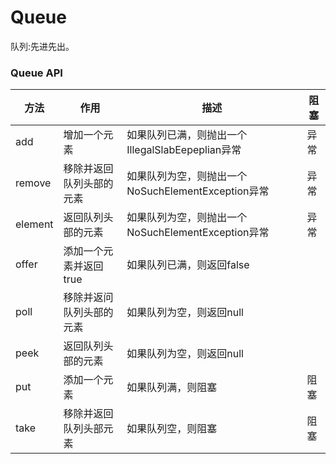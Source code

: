 # Queue

队列:先进先出。



### Queue API

| 方法    | 作用                     | 描述                                               | 阻塞 |
| ------- | ------------------------ | -------------------------------------------------- | ---- |
| add     | 增加一个元素             | 如果队列已满，则抛出一个IllegalSlabEepeplian异常   | 异常 |
| remove  | 移除并返回队列头部的元素 | 如果队列为空，则抛出一个NoSuchElementException异常 | 异常 |
| element | 返回队列头部的元素       | 如果队列为空，则抛出一个NoSuchElementException异常 | 异常 |
| offer   | 添加一个元素并返回true   | 如果队列已满，则返回false                          |      |
| poll    | 移除并返问队列头部的元素 | 如果队列为空，则返回null                           |      |
| peek    | 返回队列头部的元素       | 如果队列为空，则返回null                           |      |
| put     | 添加一个元素             | 如果队列满，则阻塞                                 | 阻塞 |
| take    | 移除并返回队列头部元素   | 如果队列空，则阻塞                                 | 阻塞 |

